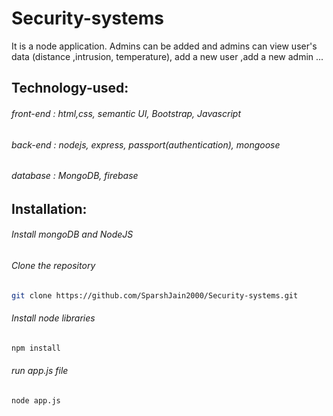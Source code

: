 # Security-systems
 It is a node application. Admins can be added and admins can view user's data (distance ,intrusion, temperature), add a new user ,add a new admin ...
 ## Technology-used:
  ###### front-end : html,css, semantic UI, Bootstrap, Javascript
  ###### back-end : nodejs, express, passport(authentication), mongoose
  ###### database : MongoDB, firebase
 ## Installation:
  ###### Install mongoDB and NodeJS
  ###### Clone the repository
  ```bash
  git clone https://github.com/SparshJain2000/Security-systems.git
  ```
  ###### Install node libraries
  ```bash
  npm install
  ```
  ###### run app.js file
  ```bash
  node app.js
  ```
  
